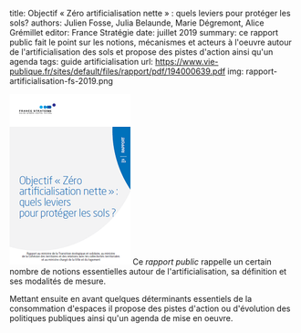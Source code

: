 title: Objectif « Zéro artificialisation nette » : quels leviers pour protéger les sols?
authors: Julien Fosse, Julia Belaunde, Marie Dégremont, Alice Grémillet
editor: France Stratégie
date: juillet 2019
summary: ce rapport public fait le point sur les notions, mécanismes et acteurs à l'oeuvre autour de l'artificialisation des sols et propose des pistes d'action ainsi qu'un agenda
tags: guide artificialisation
url: https://www.vie-publique.fr/sites/default/files/rapport/pdf/194000639.pdf
img: rapport-artificialisation-fs-2019.png

![couverture >](rapport-artificialisation-fs-2019.png) Ce _rapport public_ rappelle un certain nombre de notions essentielles autour de l'artificialisation, sa définition et ses modalités de mesure.

Mettant ensuite en avant quelques déterminants essentiels de la consommation d'espaces il propose des pistes d'action ou d'évolution des politiques publiques ainsi qu'un agenda de mise en oeuvre.
